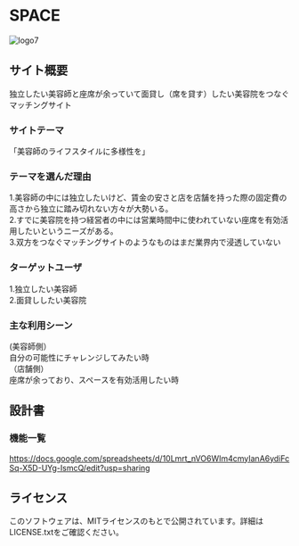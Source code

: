# SPACE
![logo7](https://user-images.githubusercontent.com/62242408/86798250-89ad5480-c0ab-11ea-8794-d987704190b4.jpg)
## サイト概要
独立したい美容師と座席が余っていて面貸し（席を貸す）したい美容院をつなぐマッチングサイト

### サイトテーマ
「美容師のライフスタイルに多様性を」

### テーマを選んだ理由
1.美容師の中には独立したいけど、賃金の安さと店を店舗を持った際の固定費の高さから独立に踏み切れない方々が大勢いる。</br>
2.すでに美容院を持つ経営者の中には営業時間中に使われていない座席を有効活用したいというニーズがある。</br>
3.双方をつなぐマッチングサイトのようなものはまだ業界内で浸透していない

### ターゲットユーザ
1.独立したい美容師</br>
2.面貸ししたい美容院

### 主な利用シーン
(美容師側）</br>
自分の可能性にチャレンジしてみたい時</br>
（店舗側）</br>
座席が余っており、スペースを有効活用したい時

## 設計書

### 機能一覧
https://docs.google.com/spreadsheets/d/10Lmrt_nVO6WIm4cmyIanA6ydiFcSq-X5D-UYg-IsmcQ/edit?usp=sharing

## ライセンス
このソフトウェアは、MITライセンスのもとで公開されています。詳細はLICENSE.txtをご確認ください。

